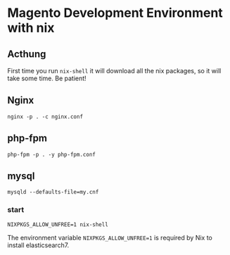 # Magento Development Environment with nix
## Acthung
First time you run `nix-shell` it will download all the nix packages, so it will take some time. Be patient!
## Nginx
```
nginx -p . -c nginx.conf
```
## php-fpm
```
php-fpm -p . -y php-fpm.conf
```
## mysql
```
mysqld --defaults-file=my.cnf
```
### start
```
NIXPKGS_ALLOW_UNFREE=1 nix-shell
```
The environment variable `NIXPKGS_ALLOW_UNFREE=1` is required by Nix to install elasticsearch7.
